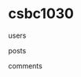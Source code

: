 # csbc1030


users

<!-- 
| id | name         | username | email            |
+----+--------------+----------+------------------+
|  1 | Lear M       | learm    | learm@gmail.com  |
|  2 | James Nathan | jamesn   | jamesn@gmail.com |
|  3 | Karol H      | karolh   | karolh@gmail.com -->


posts

<!-- +--------+----+-------------------+------------------+
| userId | id | title             | body             |
+--------+----+-------------------+------------------+
|      1 |  1 | title_user1_post1 | body_user1_post1 |       user1 post 1
|      1 |  2 | title_user1_post2 | body_user1_post2 |        user 1 post 2
|      2 |  3 | title_user2_post3 | body_user2_post3 |          user 2 post 1
|      2 |  4 | title_user2_post4 | body_user2_post4 |      user 2 post 2
|      3 |  5 | title_user3_post5 | body_user3_post5 |          user 3 post 1
|      3 |  6 | title_user3_post6 | body_user3_post6 |      user 3 post 2
+--------+----+-------------------+------------------+

--> 

comments

<!-- | postId | id | name          | email                    | body          |
+--------+----+---------------+--------------------------+---------------+
|      1 |  1 | name_comment1 | email_comment1@gmail.com | body_comment1 |          post 1 comment 1
|      1 |  2 | name_comment2 | email_comment2@gmail.com | body_comment2 |          post 1 comment 2
|      2 |  3 | name_comment3 | email_comment3@gmail.com | body_comment3 |          post 2 comment 1
|      2 |  4 | name_comment4 | email_comment4@gmail.com | body_comment4 |          post 2 comment 2
|      3 |  5 | name_comment5 | email_comment5@gmail.com | body_comment5 |          post 3 comment 1
|      3 |  6 | name_comment6 | email_comment6@gmail.com | body_comment6 |          post 3 comment 2
+--------+----+---------------+--------------------------+---------------+ -->